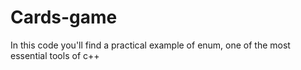 # Cards-game
In this code you'll find a practical example of enum, one of the most essential tools of c++
